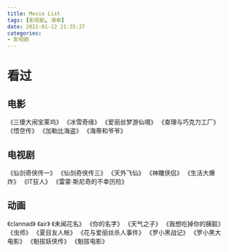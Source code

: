 ```yaml
---
title: Movie List
tags: [影视剧, 清单]
date: 2021-01-12 21:35:27
categories:
- 影视剧
---
```


# 看过
## 电影
《三傻大闹宝莱坞》
《冰雪奇缘》
《爱丽丝梦游仙境》
《查理与巧克力工厂》
《悟空传》
《加勒比海盗》
《海蒂和爷爷》

## 电视剧
《仙剑奇侠传一》
《仙剑奇侠传三》
《天外飞仙》
《神雕侠侣》
《生活大爆炸》
《IT狂人》
《雷蒙·斯尼奇的不幸历险》

## 动画
《clannad》
《air》
《未闻花名》
《你的名字》
《天气之子》
《我想吃掉你的胰脏》
《虫师》
《夏目友人帐》
《花与爱丽丝杀人事件》
《罗小黑战记》
《罗小黑大电影》
《魁拔妖侠传》
《魁拔电影》

